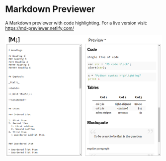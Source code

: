 # Markdown Previewer

A Markdown previewer with code highlighting. For a live version visit: https://md-previewer.netlify.com/

![screenshot](./screenshot.png)
